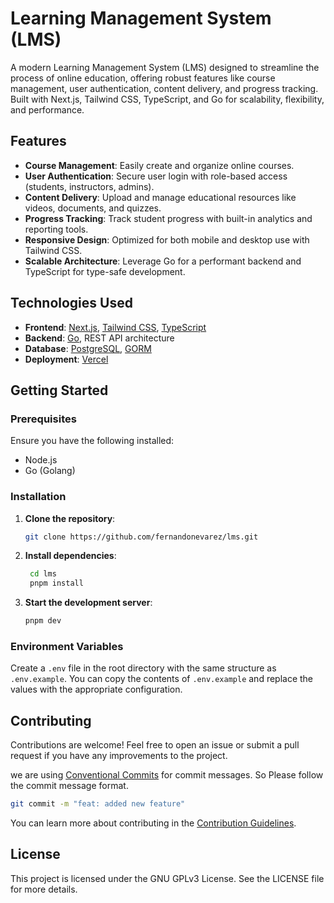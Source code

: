 # Learning Management System (LMS)

A modern Learning Management System (LMS) designed to streamline the process of online education, offering robust features like course management, user authentication, content delivery, and progress tracking. Built with Next.js, Tailwind CSS, TypeScript, and Go for scalability, flexibility, and performance.

## Features

- **Course Management**: Easily create and organize online courses.
- **User Authentication**: Secure user login with role-based access (students, instructors, admins).
- **Content Delivery**: Upload and manage educational resources like videos, documents, and quizzes.
- **Progress Tracking**: Track student progress with built-in analytics and reporting tools.
- **Responsive Design**: Optimized for both mobile and desktop use with Tailwind CSS.
- **Scalable Architecture**: Leverage Go for a performant backend and TypeScript for type-safe development.

## Technologies Used

- **Frontend**: [Next.js](https://nextjs.org/), [Tailwind CSS](https://tailwindcss.com/), [TypeScript](https://www.typescriptlang.org/)
- **Backend**: [Go](https://golang.org/), REST API architecture
- **Database**: [PostgreSQL](https://www.postgresql.org/), [GORM](https://gorm.io/)
- **Deployment**: [Vercel](https://vercel.com/)

## Getting Started

### Prerequisites

Ensure you have the following installed:

- Node.js
- Go (Golang)

### Installation

1. **Clone the repository**:
   ```bash
   git clone https://github.com/fernandonevarez/lms.git
   ```
2. **Install dependencies**:
   ```bash
    cd lms
    pnpm install
   ```
3. **Start the development server**:

   ```bash
   pnpm dev
   ```

### Environment Variables

Create a `.env` file in the root directory with the same structure as `.env.example`. You can copy the contents of `.env.example` and replace the values with the appropriate configuration.

## Contributing

Contributions are welcome! Feel free to open an issue or submit a pull request if you have any improvements to the project.

we are using [Conventional Commits](https://www.conventionalcommits.org/en/v1.0.0/) for commit messages. So Please follow the commit message format.

```bash
git commit -m "feat: added new feature"
```

You can learn more about contributing in the [Contribution Guidelines](./.github/CONTRIBUTING.md).

## License

This project is licensed under the GNU GPLv3 License. See the LICENSE file for more details.
